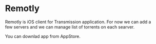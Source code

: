 # Remotly
Remotly is iOS client for Transmission application. For now we can add a few servers and we can manage list of torrents on each searver.

You can downlad app from AppStore.